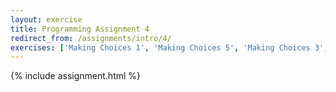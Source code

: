 ```yaml
---
layout: exercise
title: Programming Assignment 4
redirect_from: /assignments/intro/4/
exercises: ['Making Choices 1', 'Making Choices 5', 'Making Choices 3', 'Combining Basics 2']
---
```


{% include assignment.html %}
